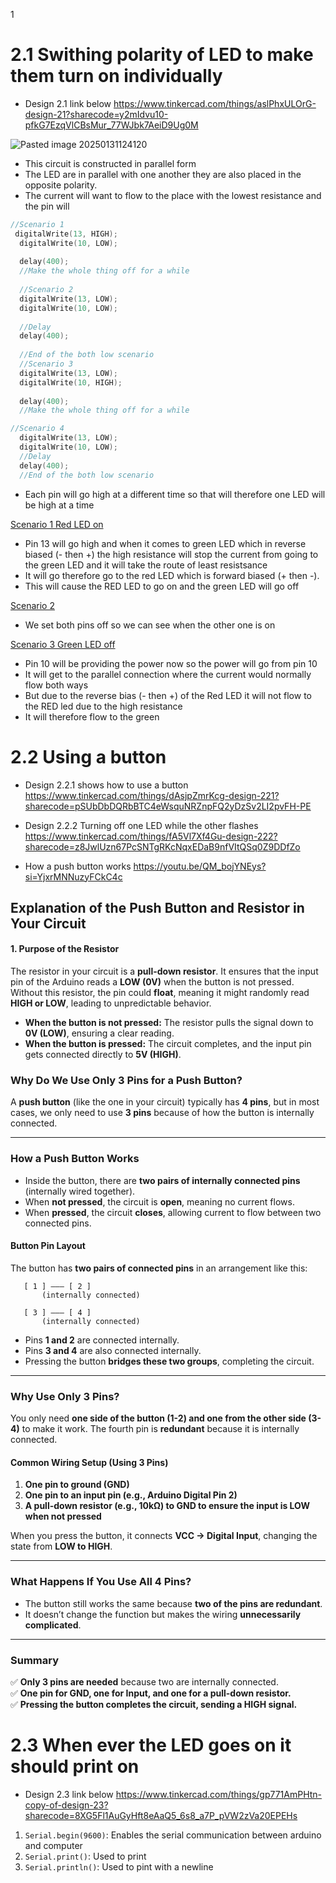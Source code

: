 1
# 2.1 Swithing polarity of LED to make them turn on individually

- Design 2.1 link below
  https://www.tinkercad.com/things/aslPhxULOrG-design-21?sharecode=y2mIdvu10-pfkG7EzqVlCBsMur_77WJbk7AeiD9Ug0M
                         

![Pasted image 20250131124120](https://github.com/user-attachments/assets/6fe63143-7a87-4e7b-82c2-20f5f62c633d)
                      

- This circuit is constructed in parallel form
- The LED are in parallel with one another they are also placed in the opposite polarity.
- The current will want to flow to the place with the lowest resistance and the pin will 
```c++
//Scenario 1
 digitalWrite(13, HIGH);
  digitalWrite(10, LOW);
  
  delay(400); 
  //Make the whole thing off for a while
  
  //Scenario 2
  digitalWrite(13, LOW);
  digitalWrite(10, LOW);
  
  //Delay
  delay(400);
  
  //End of the both low scenario
  //Scenario 3
  digitalWrite(13, LOW);
  digitalWrite(10, HIGH);
  
  delay(400); 
  //Make the whole thing off for a while

//Scenario 4
  digitalWrite(13, LOW);
  digitalWrite(10, LOW);
  //Delay
  delay(400);
  //End of the both low scenario
```

- Each pin will go high at a different time so that will therefore one LED will be high at a time

<u>Scenario 1 Red LED on</u>
- Pin 13 will go high and when it comes to green LED which in reverse biased (- then +) the high resistance will stop the current from going to the green LED and it will take the route of least resistsance 
- It will go therefore go to the red LED which is forward biased (+ then -).
- This will cause the RED LED to go on and the green LED will go off
  
<u> Scenario 2 </u> 
- We set both pins off so we can see when the other one is on

<u> Scenario 3 Green LED off</u>

- Pin 10 will be providing the power now so the power will go from pin 10
- It will get to the parallel connection where the current would normally flow both ways 
- But due to the reverse bias (- then +)  of the Red LED it will not flow to the RED led due to the high resistance
- It will therefore flow to the green 
# 2.2 Using a button 

- Design 2.2.1 shows how to use a button
	https://www.tinkercad.com/things/dAsjpZmrKcg-design-221?sharecode=pSUbDbDQRbBTC4eWsquNRZnpFQ2yDzSv2LI2pvFH-PE
	
- Design 2.2.2 Turning off one LED while the other flashes 
  https://www.tinkercad.com/things/fA5Vl7Xf4Gu-design-222?sharecode=z8JwlUzn67PcSNTgRKcNqxEDaB9nfVItQSq0Z9DDfZo

- How a push button works 
  https://youtu.be/QM_bojYNEys?si=YjxrMNNuzyFCkC4c
## Explanation of the Push Button and Resistor in Your Circuit


#### 1. Purpose of the Resistor

The resistor in your circuit is a **pull-down resistor**. It ensures that the input pin of the Arduino reads a **LOW (0V)** when the button is not pressed. Without this resistor, the pin could **float**, meaning it might randomly read **HIGH or LOW**, leading to unpredictable behavior.

- **When the button is not pressed:** The resistor pulls the signal down to **0V (LOW)**, ensuring a clear reading.
- **When the button is pressed:** The circuit completes, and the input pin gets connected directly to **5V (HIGH)**.

### Why Do We Use Only 3 Pins for a Push Button?

A **push button** (like the one in your circuit) typically has **4 pins**, but in most cases, we only need to use **3 pins** because of how the button is internally connected.

---

### How a Push Button Works

- Inside the button, there are **two pairs of internally connected pins** (internally wired together).
- When **not pressed**, the circuit is **open**, meaning no current flows.
- When **pressed**, the circuit **closes**, allowing current to flow between two connected pins.

#### Button Pin Layout

The button has **two pairs of connected pins** in an arrangement like this:

```
   [ 1 ] ——— [ 2 ]
       (internally connected)

   [ 3 ] ——— [ 4 ]
       (internally connected)
```

- Pins **1 and 2** are connected internally.
- Pins **3 and 4** are also connected internally.
- Pressing the button **bridges these two groups**, completing the circuit.

---

### Why Use Only 3 Pins?

You only need **one side of the button (1-2) and one from the other side (3-4)** to make it work. The fourth pin is **redundant** because it is internally connected.

#### Common Wiring Setup (Using 3 Pins)

1. **One pin to ground (GND)**
2. **One pin to an input pin (e.g., Arduino Digital Pin 2)**
3. **A pull-down resistor (e.g., 10kΩ) to GND to ensure the input is LOW when not pressed**

When you press the button, it connects **VCC → Digital Input**, changing the state from **LOW to HIGH**.

---

### What Happens If You Use All 4 Pins?

- The button still works the same because **two of the pins are redundant**.
- It doesn’t change the function but makes the wiring **unnecessarily complicated**.

---
### **Summary**

✅ **Only 3 pins are needed** because two are internally connected.  
✅ **One pin for GND, one for Input, and one for a pull-down resistor.**  
✅ **Pressing the button completes the circuit, sending a HIGH signal.**



# 2.3 When ever the LED goes on it should print on 
- Design 2.3 link below
	https://www.tinkercad.com/things/gp771AmPHtn-copy-of-design-23?sharecode=8XG5Fl1AuGyHft8eAaQ5_6s8_a7P_pVW2zVa20EPEHs
	
1. `Serial.begin(9600)`: Enables the serial communication between arduino and computer 
2. `Serial.print()`: Used to print
3. `Serial.println()`: Used to pint with a newline